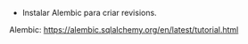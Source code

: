 - Instalar Alembic para criar revisions.

Alembic: https://alembic.sqlalchemy.org/en/latest/tutorial.html
